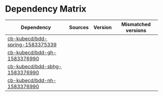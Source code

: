 # Dependency Matrix

Dependency | Sources | Version | Mismatched versions
---------- | ------- | ------- | -------------------
[cb-kubecd/bdd-spring-1583375339](https://github.com/cb-kubecd/bdd-spring-1583375339.git) |  | []() | 
[cb-kubecd/bdd-gh-1583376990](https://github.com/cb-kubecd/bdd-gh-1583376990.git) |  | []() | 
[cb-kubecd/bdd-sbhg-1583376990](https://github.com/cb-kubecd/bdd-sbhg-1583376990.git) |  | []() | 
[cb-kubecd/bdd-nh-1583376990](https://github.com/cb-kubecd/bdd-nh-1583376990.git) |  | []() | 
